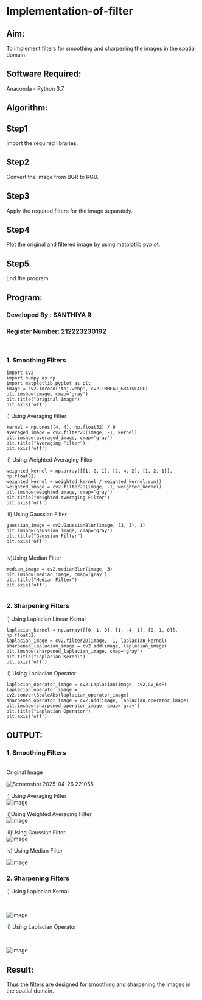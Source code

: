 # Implementation-of-filter
## Aim:
To implement filters for smoothing and sharpening the images in the spatial domain.

## Software Required:
Anaconda - Python 3.7

## Algorithm:
## Step1
Import the required libraries.

## Step2
Convert the image from BGR to RGB.

## Step3
Apply the required filters for the image separately.

## Step4
Plot the original and filtered image by using matplotlib.pyplot.

## Step5
End the program.

## Program:
### Developed By   : SANTHIYA R
### Register Number: 212223230192
</br>

### 1. Smoothing Filters

```
import cv2
import numpy as np
import matplotlib.pyplot as plt
image = cv2.imread('taj.webp', cv2.IMREAD_GRAYSCALE)
plt.imshow(image, cmap='gray')
plt.title("Original Image")
plt.axis('off')
```
i) Using Averaging Filter
```
kernel = np.ones((4, 4), np.float32) / 9
averaged_image = cv2.filter2D(image, -1, kernel)
plt.imshow(averaged_image, cmap='gray')
plt.title("Averaging Filter")
plt.axis('off')
```
ii) Using Weighted Averaging Filter
```
weighted_kernel = np.array([[1, 2, 1], [2, 4, 2], [1, 2, 1]], np.float32)
weighted_kernel = weighted_kernel / weighted_kernel.sum()
weighted_image = cv2.filter2D(image, -1, weighted_kernel)
plt.imshow(weighted_image, cmap='gray')
plt.title("Weighted Averaging Filter")
plt.axis('off')
```
iii) Using Gaussian Filter
```
gaussian_image = cv2.GaussianBlur(image, (3, 3), 1)
plt.imshow(gaussian_image, cmap='gray')
plt.title("Gaussian Filter")
plt.axis('off')


```
iv)Using Median Filter
```
median_image = cv2.medianBlur(image, 3) 
plt.imshow(median_image, cmap='gray')
plt.title("Median Filter")
plt.axis('off')


```

### 2. Sharpening Filters
i) Using Laplacian Linear Kernal
```
laplacian_kernel = np.array([[0, 1, 0], [1, -4, 1], [0, 1, 0]], np.float32)
laplacian_image = cv2.filter2D(image, -1, laplacian_kernel)
sharpened_laplacian_image = cv2.add(image, laplacian_image)
plt.imshow(sharpened_laplacian_image, cmap='gray')
plt.title("Laplacian Kernel")
plt.axis('off')

```
ii) Using Laplacian Operator
```
laplacian_operator_image = cv2.Laplacian(image, cv2.CV_64F) 
laplacian_operator_image = cv2.convertScaleAbs(laplacian_operator_image) 
sharpened_operator_image = cv2.add(image, laplacian_operator_image)
plt.imshow(sharpened_operator_image, cmap='gray')
plt.title("Laplacian Operator")
plt.axis('off')
```

## OUTPUT:
### 1. Smoothing Filters
</br>
Original Image

![Screenshot 2025-04-26 221055](https://github.com/user-attachments/assets/30423354-1e47-400a-ab37-049368ac0c30)


i) Using Averaging Filter
<br>
![image](https://github.com/user-attachments/assets/7d468330-b813-43d5-99c8-ee2705b76181)

ii)Using Weighted Averaging Filter
<br>
![image](https://github.com/user-attachments/assets/17ad219a-44fe-4681-a165-42ae07e926ca)


iii)Using Gaussian Filter
<br>
![image](https://github.com/user-attachments/assets/5efff4e0-1c1f-4f7f-bf11-e1ff85f90ad2)


iv) Using Median Filter
<br>

![image](https://github.com/user-attachments/assets/e9bf7412-b85e-4f54-bf1f-0581a98385ef)


### 2. Sharpening Filters


i) Using Laplacian Kernal

<br>

![image](https://github.com/user-attachments/assets/aeeea623-cf8a-43c4-9124-74bf5ba34b0f)


ii) Using Laplacian Operator

<br>

![image](https://github.com/user-attachments/assets/e8cc7c7e-5bd8-4dd1-a8d2-2816e8d6b18c)


## Result:
Thus the filters are designed for smoothing and sharpening the images in the spatial domain.
